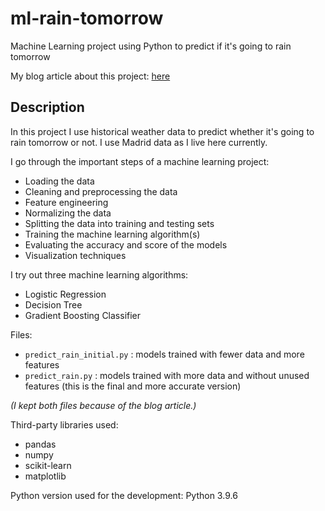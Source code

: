 # ml-rain-tomorrow
Machine Learning project using Python to predict if it's going to rain tomorrow

My blog article about this project: [here](https://rolkotech.blogspot.com/2023/05/machine-learning-will-it-rain-tomorrow.html)

## Description

In this project I use historical weather data to predict whether it's going to rain tomorrow or not. I use Madrid data as I live here currently.

I go through the important steps of a machine learning project:
* Loading the data
* Cleaning and preprocessing the data
* Feature engineering
* Normalizing the data
* Splitting the data into training and testing sets
* Training the machine learning algorithm(s)
* Evaluating the accuracy and score of the models
* Visualization techniques

I try out three machine learning algorithms:
* Logistic Regression
* Decision Tree
* Gradient Boosting Classifier

Files:
* `predict_rain_initial.py` : models trained with fewer data and more features
* `predict_rain.py` : models trained with more data and without unused features (this is the final and more accurate version)

*(I kept both files because of the blog article.)* 

Third-party libraries used:
* pandas
* numpy
* scikit-learn
* matplotlib

Python version used for the development: Python 3.9.6
